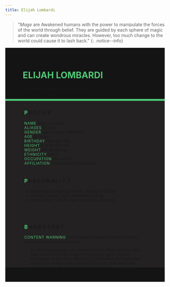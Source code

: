 ```yaml
---
title: Elijah Lombardi
---
```


>  "*Mage* are Awakened humans with the power to manipulate the forces of the world through belief. They are guided by each sphere of magic and can create wondrous miracles. However, too much change to the world could cause it to lash back."
{: .notice--info}

<!---------
header names
----------->

<div class="row" style="background-color:#141414; padding-top:30px; padding-left: 55px; padding-right: 55px; padding-bottom: 25px">
    <h1 style="color:#50C878; text-transform:uppercase">Elijah Lombardi</h1>
    <small>"The Never Ending Story of Learning"</small>
</div>
<div style="background-color:#50C878;padding:3px;"></div>
<div class="row" style="background-color:#232121; padding-top:5px; padding-left: 60px; padding-right: 60px; padding-bottom: 20px; overflow:auto; max-height:500px">

<!---------
profile
----------->

<h3 class="font-weight-bold" style="letter-spacing:3px; text-transform:uppercase">
    <span style="color:#50C878;">P</span>rofile
</h3>

<small>
<span class="font-weight-bold" style="color:#50C878;letter-spacing:1px; text-transform:uppercase">Name</span> &#09;&#09;
  Elijah Lombardi<br>
<span class="font-weight-bold" style="color:#50C878;letter-spacing:1px; text-transform:uppercase">Aliases</span> &#09;&#09;
  Ellie, El<br>
<span class="font-weight-bold" style="color:#50C878;letter-spacing:1px; text-transform:uppercase">Gender</span> &#09;&#09;
  Genderqueer (He/They)<br>
<span class="font-weight-bold" style="color:#50C878;letter-spacing:1px; text-transform:uppercase">Age</span> &#09;&#09;
  26 Years<br>
<span class="font-weight-bold" style="color:#50C878;letter-spacing:1px; text-transform:uppercase">Birthday</span> &#09;&#09;
  February 14th<br>
<span class="font-weight-bold" style="color:#50C878;letter-spacing:1px; text-transform:uppercase">Height</span> &#09;&#09;
  5' 8" ft (173 cm)<br>
<span class="font-weight-bold" style="color:#50C878;letter-spacing:1px; text-transform:uppercase">Weight</span> &#09;&#09;
  145 lbs (63 kg)<br>
<span class="font-weight-bold" style="color:#50C878;letter-spacing:1px; text-transform:uppercase">Ethnicity</span> &#09;&#09;
  Italian<br>
<span class="font-weight-bold" style="color:#50C878;letter-spacing:1px; text-transform:uppercase">Occupation</span> &#09;&#09;
  Messenger<br>
<span class="font-weight-bold" style="color:#50C878;letter-spacing:1px; text-transform:uppercase">Affiliation</span> &#09;&#09;
  The Midnight Association<br>
</small>

<hr class="w-100 my-5" style="border-color:#e6d7c5;opacity:.2;">

<!---------
personality
----------->
<h3 class="font-weight-bold" style="letter-spacing:3px; text-transform:uppercase">
    <span style="color:#50C878;">P</span>ersonality
</h3>

<small>
<ul>
    <li>Passionate, Outgoing, Friendly, Caring, Excitable</li>
    <li>Curious, Cheeky, Nosy, Reserved, Clumsy</li>
    <li>Petty, Selfish, Spiteful, Self Conscious, Careless</li>
</ul>
</small>
<br>
<hr class="w-100 my-5" style="border-color:#e6d7c5;opacity:.2;">

<!---------
backstory
----------->
<h3 class="font-weight-bold" style="letter-spacing:3px; text-transform:uppercase">
    <span style="color:#50C878;">B</span>ackstory
</h3>

<small>

<p><span class="font-weight-bold" style="color:#50C878;letter-spacing:1px; text-transform:uppercase">CONTENT WARNING </span>Child Neglect, Violence, Criminal Activity and Implied Fire-Caused Injuries</p>

<ul>
    <li>An orphan surviving in the streets of Sicily, Elijah was forced to learn how to use their magic from a young age to protect themselves in the crime-filled city. Unfortunately for them, their unique use of magic and symbolism for their dual eye colors caught the eye of a certain mafia boss in Sicily.</li>
    <li>Just like that, Elijah was unofficially "adopted" in a mafia family and trained to be within their ranks. However, as training proceeded under the sharp eyes of Papa Enzo, who quickly found that despite their heterochromic eyes, Elijah had almost non-existent capabilities in the Time sphere. Unwilling to waste such a precious finding, he found someone capable of enhancing magic and forced them to apply those abilities onto Elijah.</li>
    <li>The magic enhancing process was long and painful, but with that, their Time magic finally manifested to an extent that satisfied Papa Enzo. The next few years were a life of crime with the mafia family, Elijah never liked any of it, but was forced to stay within line or be killed as a traitor.</li>
    <li>Luckily the chance for escape presented itself before Elijah when he was sent to New York as part of a scout party to determine whether the city was viable for expansion. Away from the physical grasp of Enzo meant Elijah could out power the others and escape, with a little help of some fire and a certain Hunter.Now, they move to New Orleans with the rest of the Association on their quest to protect Sleepers from atrocious Awakeneds like Enzo.</li>
</ul>
</small>
<br>
<hr class="w-100 my-5" style="border-color:#e6d7c5;opacity:.2;">


<!---------
trivia
----------->

<h3 class="font-weight-bold" style="letter-spacing:3px; text-transform:uppercase">
    <span style="color:#50C878;">A</span>bilities
</h3>

<small>
<ul>
    <li><span class="font-weight-bold" style="color:#50C878;letter-spacing:1px;">INT:</span> 
        2</li>
    <li><span class="font-weight-bold" style="color:#50C878;letter-spacing:1px;">WIT:</span> 
        3</li>
    <li><span class="font-weight-bold" style="color:#50C878;letter-spacing:1px;">RES:</span> 
        4</li>
    <li><span class="font-weight-bold" style="color:#50C878;letter-spacing:1px;">STR:</span> 
        3</li>
    <li><span class="font-weight-bold" style="color:#50C878;letter-spacing:1px;">DEX:</span> 
        4</li>
    <li><span class="font-weight-bold" style="color:#50C878;letter-spacing:1px;">STA:</span> 
        4</li>
    <li><span class="font-weight-bold" style="color:#50C878;letter-spacing:1px;">CHA:</span> 
        1</li>
    <li><span class="font-weight-bold" style="color:#50C878;letter-spacing:1px;">PRE:</span> 
        1</li>
    <li><span class="font-weight-bold" style="color:#50C878;letter-spacing:1px;">COM:</span> 
        3</li>
</ul>

<span class="font-weight-bold" style="color:#50C878;letter-spacing:1px; text-transform:uppercase">BOONS</span><br> 
<ul>
    <li><span class="font-weight-bold" style="color:#50C878;letter-spacing:1px;">Eagle's Eyes.</span> 
        Living a crime life for so long made Elijah wary of everything around him, constantly hyper alert while out and about. Enabling him to notice small changes or disturbances. Though they may not be the brightest, in a pinch, Elijah can still find ways to solve his problems. Advantage on all Wits rolls.</li>
    <li><span class="font-weight-bold" style="color:#50C878;letter-spacing:1px;">Ahead of Time.</span> 
        Along with catching a glimpse of what could happen in the future thanks to his Time sphere, Elijah has a higher chance at dodging and aiming his weapons. Advantage on all Dexterity rolls if he is fighting in self defense or to protect someone else.</li>
    <li><span class="font-weight-bold" style="color:#50C878;letter-spacing:1px;">Touch of Alteration.</span> 
        By manipulating minor characteristics and properties of an object, Elijah can change how they function or interact with the world. Such as weakening an object to be broken more easily, walking silently by dampening the surface, walking on walls by fusing his shoes and gloves to the wall temporarily. </li>
</ul>

<span class="font-weight-bold" style="color:#50C878;letter-spacing:1px; text-transform:uppercase">BANES</span><br> 
<ul>
    <li><span class="font-weight-bold" style="color:#50C878;letter-spacing:1px;">Unwilling Subject.</span>  
        Elijah wasn’t willingly taught the Time Sphere, instead it was forcefully carved into his body to enhance its powers and control. As such, though Elijah may control time, his perception of time is skewered. He has a hard time getting the timing right, arriving on time and telling the time of day.  </li>
    <li><span class="font-weight-bold" style="color:#50C878;letter-spacing:1px;">Mortal Body.</span> 
        He may be a mage with incredible powers, but Elijah is still a mortal human susceptible to all sorts of dangers. From diseases, injuries and mortality. He doesn’t have the resilience of a supernatural creature and can bleed out from wounds if not taken care of, especially when Elijah becomes a little too reckless when fighting.</li>
    <li><span class="font-weight-bold" style="color:#50C878;letter-spacing:1px;">Paradox Inducing.</span>  
        Playing around with Time and Matter could cause a huge paradox from a small mishap, causing the magic to retaliate against Elijah. Thus, he tried to be as careful as possible when dealing with his own magic and hopefully not cause a Masquerade Breach. The larger the effect, the more powerful the backlash could be. </li>
</ul>

<span class="font-weight: bold" style="color:#50C878;letter-spacing:1px; text-transform:uppercase">PASSIVE</span><br> 
<ul>
    <li><span class="font-weight-bold" style="color:#50C878;letter-spacing:1px;">Tick Tock.</span>  
        By turning back time for a few seconds and looping, Elijah can gain a second chance at an action or performance. Words spoken and large events can’t be altered, and Sleepers are completely unaware of this change. Others can dispel if with a suitable time manipulation ability too. Reroll a dice roll, 3 times per roleplay.</li>
    <li><span class="font-weight-bold" style="color:#50C878;letter-spacing:1px;">Temporal Absorption.</span> 
        Stealing meaningless fractions of time from the people, objects and environment, Elijah builds up a reservoir of time energy to use on himself for healing purposes. By enhancing his injuries with its healing properties, it heals him or a selected target passively d2 HP per turn.</li>
    <li><span class="font-weight-bold" style="color:#50C878;letter-spacing:1px;">Chronology Lock.</span>  
        Putting a stop to time, Elijah freezes time for an entire location for a certain period of time, he can control who is frozen and who isn't. In this period, he can hold the time freeze as long as he hasn’t been attacked. If attacked, he must roll a Resolve check of 10 to maintain it. Limited twice per roleplay.</li>
</ul>

<span class="font-weight-bold" style="color:#50C878;letter-spacing:1px; text-transform:uppercase">PRIMARY</span><br> 
<ul>
    <li><span class="font-weight-bold" style="color:#50C878;letter-spacing:1px;">Control Matter</span>  
        Objects can be easily shaped or transformed by manipulating their properties, Elijah could cause dismantle and reconstruct a solid object, both systematically or to explode violently. He could also change their properties like lowering the melting point lower, or make something chemically volatile to oxygen with a combination. </li>
    <li><span class="font-weight-bold" style="color:#50C878;letter-spacing:1px;">Desolated Demolition</span>  
        By accelerating time so fast, Elijah could cause a target or object to decay at high paces. As he is more proficient with Matter, any solid object can almost instantly be decayed into nothing but dust. Living targets are much harder for him to do so. Useful for destroying equipment or weapons of a target or breaking in. </li>
    <li><span class="font-weight-bold" style="color:#50C878;letter-spacing:1px;">Atomize Reality</span>  
        Capable of controlling much larger atom change, Elijah can manipulate larger bursts of flames from a barrier to a forest fire, winds capable of knocking down trees, bolts of lightning and waves that can destroy parts of a buildings. However, these require immense control to manipulate and not lose control. </li>
</ul>

<span class="font-weight-bold" style="color:#50C878;letter-spacing:1px; text-transform:uppercase">SUPPORITVE</span><br> 
<ul>
    <li><span class="font-weight-bold" style="color:#50C878;letter-spacing:1px;">Atom Control.</span>  
        Manipulating the atoms around him, Elijah can speed them up or slow them down for various effects. Capable of creating bursts of water, fog, lighting something on fire or huge gusts of air capable of knocking someone over. He can also create and direct electricity plus freeze bodies of water on some level.</li>
    <li><span class="font-weight-bold" style="color:#50C878;letter-spacing:1px;">Flip the Hourglass.</span>  
        Slowing down time in an area around himself, Elijah created a personal bubble where he is in control. Everyone else inside said bubble of 30 ft will be slowed, while Elijah and his chosen targets aren’t affected. They perceive these targets as moving faster rather than himself being slowed. Roll Intelligence to resist, failure will receive disadvantage on rolls. Lasts for d6 rounds. </li>
    <li><span class="font-weight-bold" style="color:#50C878;letter-spacing:1px;">Transmute Elements.</span>  
        One element, material or object can be transformed into another. An intricate ability that requires Elijah to know of said object beforehand to build it. It can be as simple as turning solids into fog or mist to something as complicated as transmuting it into complex weapons such as a gun. Intelligence check to create complex transmutation, on failure, said transmutation only lasts for 2 rounds before crumbling. </li>
</ul>
</small>

</div>
<div class="row" style="background-color:#141414; padding-top:20px; padding-left: 30px; padding-right: 30px; padding-bottom: 25px;">
    <div style="text-align: right; font-size: 16px"><a href="https://toyhou.se/11320894.-f2u-unity-v2"><i class="fa-solid fa-barcode"></i
  ></a></div>
</div>
